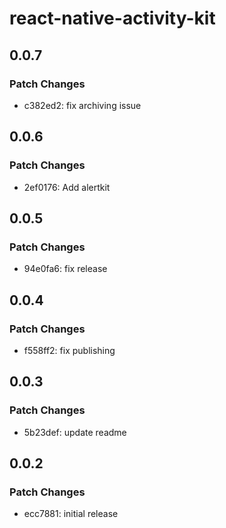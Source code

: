# react-native-activity-kit

## 0.0.7

### Patch Changes

- c382ed2: fix archiving issue

## 0.0.6

### Patch Changes

- 2ef0176: Add alertkit

## 0.0.5

### Patch Changes

- 94e0fa6: fix release

## 0.0.4

### Patch Changes

- f558ff2: fix publishing

## 0.0.3

### Patch Changes

- 5b23def: update readme

## 0.0.2

### Patch Changes

- ecc7881: initial release
